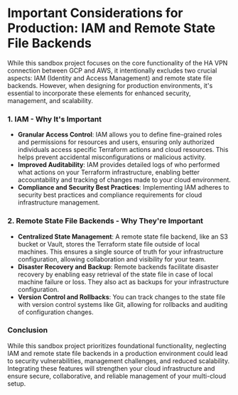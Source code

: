 # Important Considerations for Production: IAM and Remote State File Backends

While this sandbox project focuses on the core functionality of the HA VPN connection between GCP and AWS, it intentionally excludes two crucial aspects: IAM (Identity and Access Management) and remote state file backends. However, when designing for production environments, it's essential to incorporate these elements for enhanced security, management, and scalability.

### 1. IAM - Why It's Important

- **Granular Access Control**: IAM allows you to define fine-grained roles and permissions for resources and users, ensuring only authorized individuals access specific Terraform actions and cloud resources. This helps prevent accidental misconfigurations or malicious activity.
- **Improved Auditability**: IAM provides detailed logs of who performed what actions on your Terraform infrastructure, enabling better accountability and tracking of changes made to your cloud environment.
- **Compliance and Security Best Practices**: Implementing IAM adheres to security best practices and compliance requirements for cloud infrastructure management.

### 2. Remote State File Backends - Why They're Important

- **Centralized State Management**: A remote state file backend, like an S3 bucket or Vault, stores the Terraform state file outside of local machines. This ensures a single source of truth for your infrastructure configuration, allowing collaboration and visibility for your team.
- **Disaster Recovery and Backup**: Remote backends facilitate disaster recovery by enabling easy retrieval of the state file in case of local machine failure or loss. They also act as backups for your infrastructure configuration.
- **Version Control and Rollbacks**: You can track changes to the state file with version control systems like Git, allowing for rollbacks and auditing of configuration changes.

### Conclusion

While this sandbox project prioritizes foundational functionality, neglecting IAM and remote state file backends in a production environment could lead to security vulnerabilities, management challenges, and reduced scalability. Integrating these features will strengthen your cloud infrastructure and ensure secure, collaborative, and reliable management of your multi-cloud setup.
